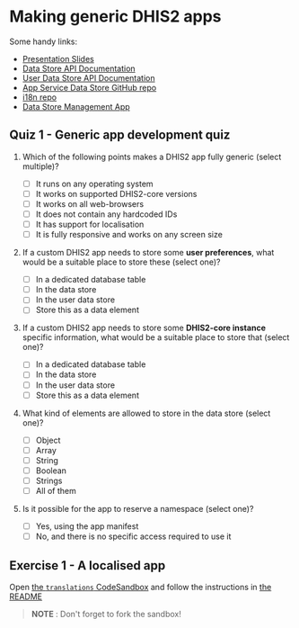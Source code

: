 # Making generic DHIS2 apps

Some handy links:

-   [Presentation Slides](https://docs.google.com/presentation/d/1OHwNn4TABl4dRoTTAAmyDw3GQo41HGgmAZ4MaTzbTmo/edit?usp=sharing)
-   [Data Store API Documentation](https://docs.dhis2.org/2.34/en/dhis2_developer_manual/web-api.html#data-store)
-   [User Data Store API Documentation](https://docs.dhis2.org/2.34/en/dhis2_developer_manual/web-api.html#user-data-store)
-   [App Service Data Store GitHub repo](https://github.com/dhis2/app-service-datastore)
-   [i18n repo](https://github.com/dhis2/d2-i18n)
-   [Data Store Management App](https://academy.demos.dhis2.org/app-dev-academy/dhis-web-datastore/index.html#/)

## Quiz 1 - Generic app development quiz

1. Which of the following points makes a DHIS2 app fully generic (select multiple)?

    - [ ] It runs on any operating system
    - [ ] It works on supported DHIS2-core versions
    - [ ] It works on all web-browsers
    - [ ] It does not contain any hardcoded IDs
    - [ ] It has support for localisation
    - [ ] It is fully responsive and works on any screen size

2. If a custom DHIS2 app needs to store some **user preferences**, what would be a suitable place to store these (select one)?

    - [ ] In a dedicated database table
    - [ ] In the data store
    - [ ] In the user data store
    - [ ] Store this as a data element

3. If a custom DHIS2 app needs to store some **DHIS2-core instance** specific information, what would be a suitable place to store that (select one)?
    - [ ] In a dedicated database table
    - [ ] In the data store
    - [ ] In the user data store
    - [ ] Store this as a data element

4) What kind of elements are allowed to store in the data store (select one)?

    - [ ] Object
    - [ ] Array
    - [ ] String
    - [ ] Boolean
    - [ ] Strings
    - [ ] All of them

5. Is it possible for the app to reserve a namespace (select one)?

    - [ ] Yes, using the app manifest
    - [ ] No, and there is no specific access required to use it

## Exercise 1 - A localised app

Open [the `translations` CodeSandbox](https://codesandbox.io/s/github/dhis2/academy-web-app-dev-2020/tree/master/workshop-2/02-generic-dhis2-apps/translations?file=README.md) and follow the instructions in [the README](./translations/README.md)

> **NOTE** : Don't forget to fork the sandbox!
